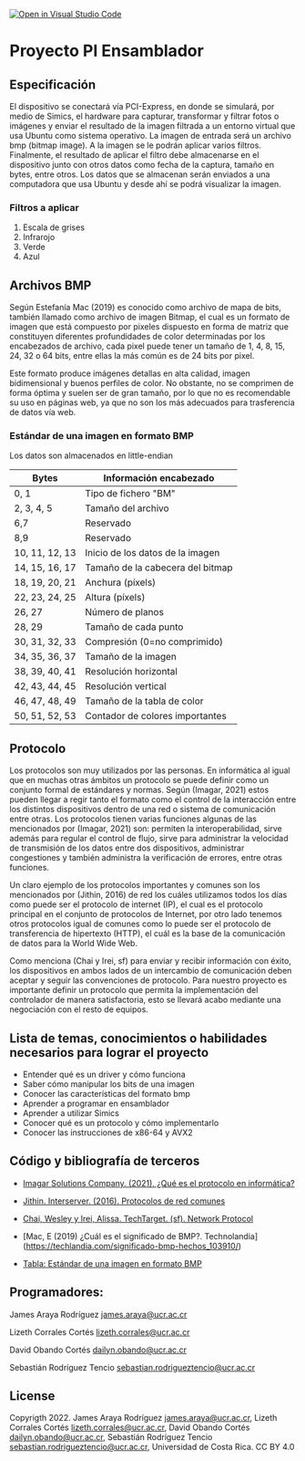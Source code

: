 [![Open in Visual Studio Code](https://classroom.github.com/assets/open-in-vscode-c66648af7eb3fe8bc4f294546bfd86ef473780cde1dea487d3c4ff354943c9ae.svg)](https://classroom.github.com/online_ide?assignment_repo_id=7710818&assignment_repo_type=AssignmentRepo)

# Proyecto PI Ensamblador
## Especificación

El dispositivo se conectará vía PCI-Express, en donde se simulará, por medio de Simics, el hardware para capturar, transformar y filtrar fotos o imágenes y enviar el resultado de la imagen filtrada a un entorno virtual que usa Ubuntu como sistema operativo. La imagen de entrada será un archivo bmp (bitmap image). A la imagen se le podrán aplicar varios filtros. Finalmente, el resultado de aplicar el filtro debe almacenarse en el dispositivo junto con otros datos como fecha de la captura, tamaño en bytes, entre otros. Los datos que se almacenan serán enviados a una computadora que usa Ubuntu y desde ahí se podrá visualizar la imagen. 


### Filtros a aplicar
1. Escala de grises
2. Infrarojo
3. Verde
4. Azul

## Archivos BMP

Según Estefanía Mac (2019) es conocido como archivo de mapa de bits, también llamado como archivo de imagen Bitmap, el cual es un formato de imagen que está compuesto por pixeles dispuesto en forma de matriz que constituyen diferentes profundidades de color determinadas por los encabezados de archivo, cada pixel puede tener un tamaño de 1, 4, 8, 15, 24, 32 o 64 bits, entre ellas la más común es de 24 bits por pixel.

Este formato produce imágenes detallas en alta calidad, imagen bidimensional y buenos perfiles de color. No obstante, no se comprimen de forma óptima y suelen ser de gran tamaño, por lo que no es recomendable su uso en páginas web, ya que no son los más adecuados para trasferencia de datos vía web.

### Estándar de una imagen en formato BMP
Los datos son almacenados en little-endian

| Bytes | Información encabezado |
| ------------- | ------------- |
| 0, 1  | Tipo de fichero "BM"  |
| 2, 3, 4, 5  | Tamaño del archivo  |
| 6,7 | Reservado |
| 8,9 | Reservado |
| 10, 11, 12, 13 | Inicio de los datos de la imagen |
| 14, 15, 16, 17 | Tamaño de la cabecera del bitmap |
| 18, 19, 20, 21 | Anchura (píxels) |
| 22, 23, 24, 25 | Altura (píxels) |
| 26, 27 | Número de planos |
| 28, 29 | Tamaño de cada punto |
| 30, 31, 32, 33 | Compresión (0=no comprimido) |
| 34, 35, 36, 37 | Tamaño de la imagen |
| 38, 39, 40, 41 | Resolución horizontal |
| 42, 43, 44, 45 | Resolución vertical |
| 46, 47, 48, 49 | Tamaño de la tabla de color |
| 50, 51, 52, 53 | Contador de colores importantes |

## Protocolo

Los protocolos son muy utilizados por las personas. En informática al igual que en muchas otras ámbitos un protocolo se puede definir como un conjunto formal de estándares y normas. Según (Imagar, 2021) estos pueden llegar a regir tanto el formato como el control de la interacción entre los distintos dispositivos dentro de una red o sistema de comunicación entre otras. Los protocolos tienen varias funciones algunas de las mencionados por (Imagar, 2021) son: permiten la interoperabilidad, sirve además para regular el control de flujo, sirve para administrar la velocidad de transmisión de los datos entre dos dispositivos, administrar congestiones y también administra la verificación de errores, entre otras funciones.

Un claro ejemplo de los protocolos importantes y comunes son los mencionados por (Jithin, 2016) de red los cuáles utilizamos todos los días como puede ser el protocolo de internet (IP), el cual es el protocolo principal en el conjunto de protocolos de Internet, por otro lado tenemos otros protocolos igual de comunes como lo puede ser el protocolo de transferencia de hipertexto (HTTP), el  cuál es la base de la comunicación de datos para la World Wide Web.

Como menciona (Chai y Irei, sf) para enviar y recibir información con éxito, los dispositivos en ambos lados de un intercambio de comunicación deben aceptar y seguir las convenciones de protocolo. Para nuestro proyecto es importante definir un protocolo que permita la implementación del controlador de manera satisfactoria, esto se llevará acabo mediante una negociación con el resto de equipos.


## Lista de temas, conocimientos o habilidades necesarios para lograr el proyecto
- Entender qué es un driver y cómo funciona
- Saber cómo manipular los bits de una imagen
- Conocer las características del formato bmp
- Aprender a programar en ensamblador
- Aprender a utilizar Simics
- Conocer qué es un protocolo y cómo implementarlo
- Conocer las instrucciones de x86-64 y AVX2

## Código y bibliografía de terceros

- [Imagar Solutions Company. (2021). ¿Qué es el protocolo en informática?](https://www.imagar.com/blog-desarrollo-web/que-es-el-protocolo-en-informatica/)

- [Jithin. Interserver. (2016). Protocolos de red comunes](https://www.interserver.net/tips/kb/common-network-protocols-ports/)

- [Chai, Wesley y Irei, Alissa. TechTarget. (sf). Network Protocol](https://searchnetworking.techtarget.com/definition/protocol)

- [Mac, E (2019) ¿Cuál es el significado de BMP?. Technolandia] (https://techlandia.com/significado-bmp-hechos_103910/)

- [Tabla: Estándar de una imagen en formato BMP](https://www.youtube.com/watch?v=eRtL6TsLKfU)


## Programadores:

James Araya Rodríguez james.araya@ucr.ac.cr

Lizeth Corrales Cortés lizeth.corrales@ucr.ac.cr

David Obando Cortés dailyn.obando@ucr.ac.cr

Sebastián Rodríguez Tencio sebastian.rodrigueztencio@ucr.ac.cr

## License

Copyrigth 2022. James Araya Rodríguez james.araya@ucr.ac.cr, Lizeth Corrales Cortés lizeth.corrales@ucr.ac.cr, David Obando Cortés dailyn.obando@ucr.ac.cr, Sebastián Rodríguez Tencio sebastian.rodrigueztencio@ucr.ac.cr, Universidad de Costa Rica. CC BY 4.0
